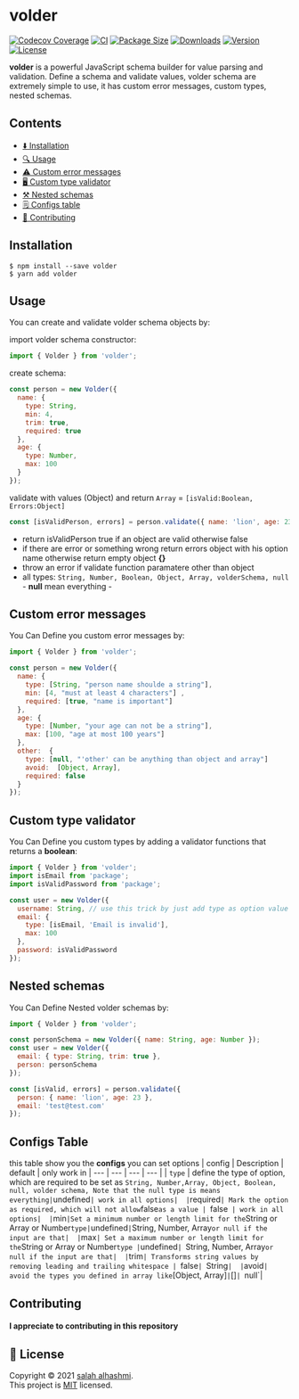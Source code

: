 # volder

[![Codecov Coverage](https://img.shields.io/codecov/c/github/devSupporters/volder/master>.svg?style=flat-square)](https://codecov.io/gh/devSupporters/volder/)
[![CI](https://github.com/devSupporters/volder/actions/workflows/main.yml/badge.svg)](https://github.com/devSupporters/volder/actions/workflows/main.yml)
[![Package Size](https://img.shields.io/bundlephobia/minzip/volder?label=package%20size&style=for-the-badge)](https://www.npmjs.com/package/volder)
[![Downloads](https://img.shields.io/npm/dm/volder?style=for-the-badge)](https://www.npmjs.com/package/volder)
[![Version](https://img.shields.io/npm/v/volder?style=for-the-badge)](https://www.npmjs.com/package/volder)
[![License](https://img.shields.io/npm/l/volder?style=for-the-badge)](https://github.com/devSupporters/volder/blob/main/LICENSE)

**volder** is a powerful JavaScript schema builder for value parsing and validation. Define a schema and validate values, volder schema are extremely simple to use, it has custom error messages, custom types, nested schemas.

## Contents

- [⬇️ Installation](#Installation)
- [🔍 Usage](#Usage)
- [⚠️ Custom error messages](#Custom-error-messages)
- [🖥️ Custom type validator](#Custom-type-validator)
- [⚒️ Nested schemas](#Nested-schemas)
- [🗒️ Configs table](#Configs-table)
- [🤝 Contributing](#Contributing)

## Installation

```
$ npm install --save volder
$ yarn add volder
```

## Usage

You can create and validate volder schema objects by:

import volder schema constructor:
```js
import { Volder } from 'volder';
```

create schema:
```js
const person = new Volder({
  name: {
    type: String,
    min: 4,
    trim: true,
    required: true
  },
  age: {
    type: Number,
    max: 100
  }
});
```
validate with values (Object) and return `Array` = `[isValid:Boolean, Errors:Object]` 
```js
const [isValidPerson, errors] = person.validate({ name: 'lion', age: 23 });
```


- return isValidPerson true if an object are valid otherwise false
- if there are error or something wrong return errors object with his option name otherwise return empty object **{}**
- throw an error if validate function paramatere other than object
- all types: `String, Number, Boolean, Object, Array, volderSchema, null` - **null** mean everything -  

## Custom error messages

You Can Define you custom error messages by:

```js
import { Volder } from 'volder';

const person = new Volder({
  name: {
    type: [String, "person name shoulde a string"],
    min: [4, "must at least 4 characters"] ,
    required: [true, "name is important"]
  },
  age: {
    type: [Number, "your age can not be a string"],
    max: [100, "age at most 100 years"]
  },
  other:  {
    type: [null, "'other' can be anything than object and array"]
    avoid:  [Object, Array],
    required: false
  }
});
```

## Custom type validator

You Can Define you custom types by adding a validator functions that returns a **boolean**:

```js
import { Volder } from 'volder';
import isEmail from 'package';
import isValidPassword from 'package';

const user = new Volder({
  username: String, // use this trick by just add type as option value
  email: {
    type: [isEmail, 'Email is invalid'],
    max: 100
  },
  password: isValidPassword
});
```

## Nested schemas

You Can Define Nested volder schemas by:

```js
import { Volder } from 'volder';

const personSchema = new Volder({ name: String, age: Number });
const user = new Volder({
  email: { type: String, trim: true },
  person: personSchema
});

const [isValid, errors] = person.validate({
  person: { name: 'lion', age: 23 },
  email: 'test@test.com'
});
```

## Configs Table

this table show you the **configs** you can set options
| config | Description | default | only work in
| --- | --- | --- | --- |
| `type` | define the type of option, which are required to be set as `String, Number,Array, Object, Boolean, null, volder schema, Note that the null type is means everything|`undefined`| work in all options| 
|`required`| Mark the option as required, which will not allow`false`as a value | `false` | work in all options| 
|`min`|Set a minimum number or length limit for the`String or Array or Number`type|`undefined`|`String, Number, Array`or null if the input are that| 
|`max`| Set a maximum number or length limit for the`String or Array or Number`type |`undefined`| `String, Number, Array`or null if the input are that| 
|`trim`| Transforms string values by removing leading and trailing whitespace | `false`| `String`| 
|`avoid`| avoid the types you defined in array like`[Object, Array]`|`[]`| `null`|

## Contributing

#### I appreciate to contributing in this repository

## 📝 License

Copyright © 2021 [salah alhashmi](https://github.com/alguerocode).<br />
This project is [MIT](https://github.com/devSupporters/volder/blob/master/LICENSE) licensed.
